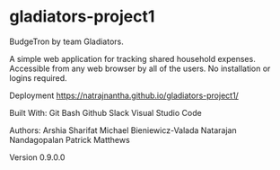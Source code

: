 # gladiators-project1
BudgeTron by team Gladiators.

A simple web application for tracking shared household expenses.
Accessible from any web browser by all of the users.
No installation or logins required.

Deployment
https://natrajnantha.github.io/gladiators-project1/

Built With:
Git Bash
Github
Slack
Visual Studio Code

Authors:
Arshia Sharifat
Michael Bieniewicz-Valada
Natarajan Nandagopalan
Patrick Matthews

Version 0.9.0.0
